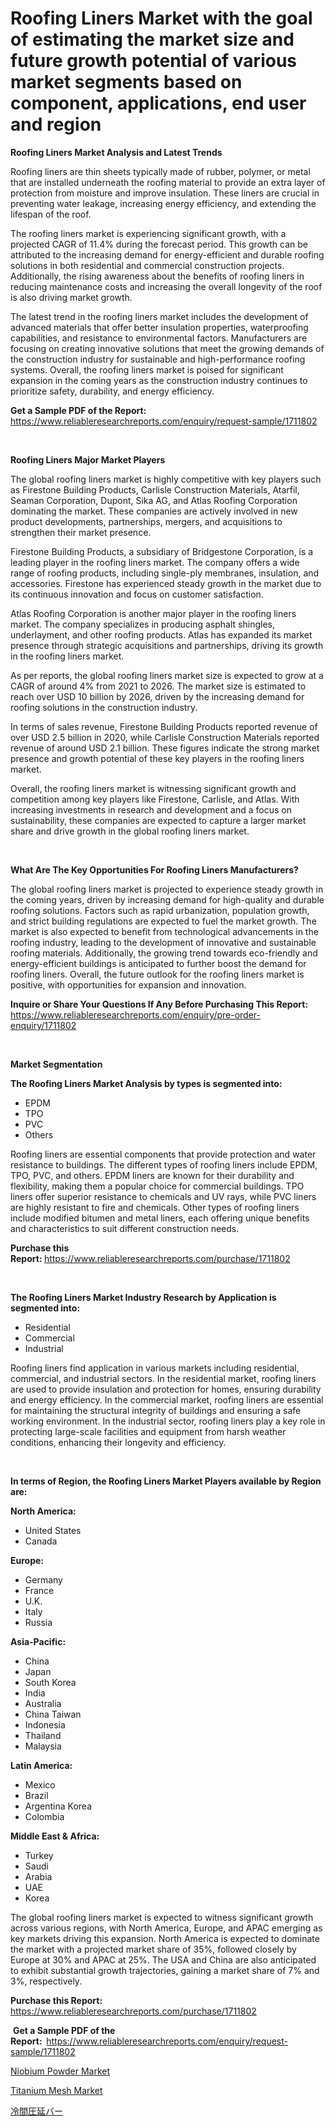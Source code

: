 <p><h1>Roofing Liners Market with the goal of estimating the market size and future growth potential of various market segments based on component, applications, end user and region</h1></p><p><strong>Roofing Liners Market Analysis and Latest Trends</strong></p>
<p><p>Roofing liners are thin sheets typically made of rubber, polymer, or metal that are installed underneath the roofing material to provide an extra layer of protection from moisture and improve insulation. These liners are crucial in preventing water leakage, increasing energy efficiency, and extending the lifespan of the roof.</p><p>The roofing liners market is experiencing significant growth, with a projected CAGR of 11.4% during the forecast period. This growth can be attributed to the increasing demand for energy-efficient and durable roofing solutions in both residential and commercial construction projects. Additionally, the rising awareness about the benefits of roofing liners in reducing maintenance costs and increasing the overall longevity of the roof is also driving market growth.</p><p>The latest trend in the roofing liners market includes the development of advanced materials that offer better insulation properties, waterproofing capabilities, and resistance to environmental factors. Manufacturers are focusing on creating innovative solutions that meet the growing demands of the construction industry for sustainable and high-performance roofing systems. Overall, the roofing liners market is poised for significant expansion in the coming years as the construction industry continues to prioritize safety, durability, and energy efficiency.</p></p>
<p><strong>Get a Sample PDF of the Report:&nbsp;</strong> <a href="https://www.reliableresearchreports.com/enquiry/request-sample/1711802">https://www.reliableresearchreports.com/enquiry/request-sample/1711802</a></p>
<p>&nbsp;</p>
<p><strong>Roofing Liners Major Market Players</strong></p>
<p><p>The global roofing liners market is highly competitive with key players such as Firestone Building Products, Carlisle Construction Materials, Atarfil, Seaman Corporation, Dupont, Sika AG, and Atlas Roofing Corporation dominating the market. These companies are actively involved in new product developments, partnerships, mergers, and acquisitions to strengthen their market presence.</p><p>Firestone Building Products, a subsidiary of Bridgestone Corporation, is a leading player in the roofing liners market. The company offers a wide range of roofing products, including single-ply membranes, insulation, and accessories. Firestone has experienced steady growth in the market due to its continuous innovation and focus on customer satisfaction.</p><p>Atlas Roofing Corporation is another major player in the roofing liners market. The company specializes in producing asphalt shingles, underlayment, and other roofing products. Atlas has expanded its market presence through strategic acquisitions and partnerships, driving its growth in the roofing liners market.</p><p>As per reports, the global roofing liners market size is expected to grow at a CAGR of around 4% from 2021 to 2026. The market size is estimated to reach over USD 10 billion by 2026, driven by the increasing demand for roofing solutions in the construction industry.</p><p>In terms of sales revenue, Firestone Building Products reported revenue of over USD 2.5 billion in 2020, while Carlisle Construction Materials reported revenue of around USD 2.1 billion. These figures indicate the strong market presence and growth potential of these key players in the roofing liners market.</p><p>Overall, the roofing liners market is witnessing significant growth and competition among key players like Firestone, Carlisle, and Atlas. With increasing investments in research and development and a focus on sustainability, these companies are expected to capture a larger market share and drive growth in the global roofing liners market.</p></p>
<p>&nbsp;</p>
<p><strong>What Are The Key Opportunities For Roofing Liners Manufacturers?</strong></p>
<p><p>The global roofing liners market is projected to experience steady growth in the coming years, driven by increasing demand for high-quality and durable roofing solutions. Factors such as rapid urbanization, population growth, and strict building regulations are expected to fuel the market growth. The market is also expected to benefit from technological advancements in the roofing industry, leading to the development of innovative and sustainable roofing materials. Additionally, the growing trend towards eco-friendly and energy-efficient buildings is anticipated to further boost the demand for roofing liners. Overall, the future outlook for the roofing liners market is positive, with opportunities for expansion and innovation.</p></p>
<p><strong>Inquire or Share Your Questions If Any Before Purchasing This Report:</strong> <a href="https://www.reliableresearchreports.com/enquiry/pre-order-enquiry/1711802">https://www.reliableresearchreports.com/enquiry/pre-order-enquiry/1711802</a></p>
<p>&nbsp;</p>
<p><strong>Market Segmentation</strong></p>
<p><strong>The Roofing Liners Market Analysis by types is segmented into:</strong></p>
<p><ul><li>EPDM</li><li>TPO</li><li>PVC</li><li>Others</li></ul></p>
<p><p>Roofing liners are essential components that provide protection and water resistance to buildings. The different types of roofing liners include EPDM, TPO, PVC, and others. EPDM liners are known for their durability and flexibility, making them a popular choice for commercial buildings. TPO liners offer superior resistance to chemicals and UV rays, while PVC liners are highly resistant to fire and chemicals. Other types of roofing liners include modified bitumen and metal liners, each offering unique benefits and characteristics to suit different construction needs.</p></p>
<p><strong>Purchase this Report:&nbsp;</strong><a href="https://www.reliableresearchreports.com/purchase/1711802">https://www.reliableresearchreports.com/purchase/1711802</a></p>
<p>&nbsp;</p>
<p><strong>The Roofing Liners Market Industry Research by Application is segmented into:</strong></p>
<p><ul><li>Residential</li><li>Commercial</li><li>Industrial</li></ul></p>
<p><p>Roofing liners find application in various markets including residential, commercial, and industrial sectors. In the residential market, roofing liners are used to provide insulation and protection for homes, ensuring durability and energy efficiency. In the commercial market, roofing liners are essential for maintaining the structural integrity of buildings and ensuring a safe working environment. In the industrial sector, roofing liners play a key role in protecting large-scale facilities and equipment from harsh weather conditions, enhancing their longevity and efficiency.</p></p>
<p>&nbsp;</p>
<p><strong>In terms of Region, the Roofing Liners Market Players available by Region are:</strong></p>
<p>
    <p> <strong> North America: </strong>
        <ul>
            <li>United States</li>
            <li>Canada</li>
        </ul>
        </p> 
    <p> <strong> Europe: </strong>
        <ul>
            <li>Germany</li>
            <li>France</li>
            <li>U.K.</li>
            <li>Italy</li>
            <li>Russia</li>
        </ul>
        </p> 
    <p> <strong> Asia-Pacific: </strong>
        <ul>
            <li>China</li>
            <li>Japan</li>
            <li>South Korea</li>
            <li>India</li>
            <li>Australia</li>
            <li>China Taiwan</li>
            <li>Indonesia</li>
            <li>Thailand</li>
            <li>Malaysia</li>
        </ul>
        </p> 
    <p> <strong> Latin America: </strong>
        <ul>
            <li>Mexico</li>
            <li>Brazil</li>
            <li>Argentina Korea</li>
            <li>Colombia</li>
        </ul>
        </p> 
    <p> <strong> Middle East & Africa: </strong>
        <ul>
            <li>Turkey</li>
            <li>Saudi</li>
            <li>Arabia</li>
            <li>UAE</li>
            <li>Korea</li>
        </ul>
    </p>
    </p>
<p><p>The global roofing liners market is expected to witness significant growth across various regions, with North America, Europe, and APAC emerging as key markets driving this expansion. North America is expected to dominate the market with a projected market share of 35%, followed closely by Europe at 30% and APAC at 25%. The USA and China are also anticipated to exhibit substantial growth trajectories, gaining a market share of 7% and 3%, respectively.</p></p>
<p><strong>Purchase this Report: </strong><a href="https://www.reliableresearchreports.com/purchase/1711802">https://www.reliableresearchreports.com/purchase/1711802</a></p>
<p>&nbsp;<strong>Get a Sample PDF of the Report:&nbsp;&nbsp;</strong><a href="https://www.reliableresearchreports.com/enquiry/request-sample/1711802">https://www.reliableresearchreports.com/enquiry/request-sample/1711802</a></p>
<p><strong></strong></p>
<p><p><a href="https://view.publitas.com/reportprime-1/niobium-powder-market-size-market-share-and-global-market-analysis-report-2023-2030/">Niobium Powder Market</a></p><p><a href="https://view.publitas.com/reportprime-1/titanium-mesh-market-centers-on-aspects-such-as-market-growth-market-share-market-opportunity-and-projected-forecasts-spanning-from-2023-to-2030/">Titanium Mesh Market</a></p><p><a href="https://medium.com/@marcosoenrt565736/%E5%86%B7%E9%96%93%E5%BB%B6%E3%81%B0%E3%81%97%E6%A3%92%E5%B8%82%E5%A0%B4-%E5%B8%82%E5%A0%B4cagr-%E5%B8%82%E5%A0%B4%E5%8B%95%E5%90%91-%E6%88%90%E9%95%B7%E6%88%A6%E7%95%A5%E3%81%B8%E3%81%AE%E6%B4%9E%E5%AF%9F-86cb9623dbc8">冷間圧延バー</a></p></p>